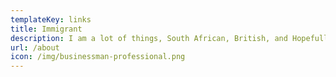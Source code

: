 ```yaml
---
templateKey: links
title: Immigrant
description: I am a lot of things, South African, British, and Hopefully soon, an American.
url: /about
icon: /img/businessman-professional.png
---
```

